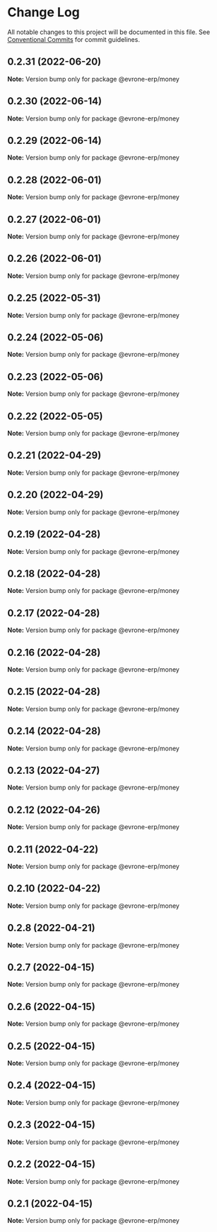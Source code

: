 # Change Log

All notable changes to this project will be documented in this file.
See [Conventional Commits](https://conventionalcommits.org) for commit guidelines.

## 0.2.31 (2022-06-20)

**Note:** Version bump only for package @evrone-erp/money





## 0.2.30 (2022-06-14)

**Note:** Version bump only for package @evrone-erp/money





## 0.2.29 (2022-06-14)

**Note:** Version bump only for package @evrone-erp/money





## 0.2.28 (2022-06-01)

**Note:** Version bump only for package @evrone-erp/money





## 0.2.27 (2022-06-01)

**Note:** Version bump only for package @evrone-erp/money





## 0.2.26 (2022-06-01)

**Note:** Version bump only for package @evrone-erp/money





## 0.2.25 (2022-05-31)

**Note:** Version bump only for package @evrone-erp/money





## 0.2.24 (2022-05-06)

**Note:** Version bump only for package @evrone-erp/money





## 0.2.23 (2022-05-06)

**Note:** Version bump only for package @evrone-erp/money





## 0.2.22 (2022-05-05)

**Note:** Version bump only for package @evrone-erp/money





## 0.2.21 (2022-04-29)

**Note:** Version bump only for package @evrone-erp/money





## 0.2.20 (2022-04-29)

**Note:** Version bump only for package @evrone-erp/money





## 0.2.19 (2022-04-28)

**Note:** Version bump only for package @evrone-erp/money





## 0.2.18 (2022-04-28)

**Note:** Version bump only for package @evrone-erp/money





## 0.2.17 (2022-04-28)

**Note:** Version bump only for package @evrone-erp/money





## 0.2.16 (2022-04-28)

**Note:** Version bump only for package @evrone-erp/money





## 0.2.15 (2022-04-28)

**Note:** Version bump only for package @evrone-erp/money





## 0.2.14 (2022-04-28)

**Note:** Version bump only for package @evrone-erp/money





## 0.2.13 (2022-04-27)

**Note:** Version bump only for package @evrone-erp/money





## 0.2.12 (2022-04-26)

**Note:** Version bump only for package @evrone-erp/money





## 0.2.11 (2022-04-22)

**Note:** Version bump only for package @evrone-erp/money





## 0.2.10 (2022-04-22)

**Note:** Version bump only for package @evrone-erp/money





## 0.2.8 (2022-04-21)

**Note:** Version bump only for package @evrone-erp/money





## 0.2.7 (2022-04-15)

**Note:** Version bump only for package @evrone-erp/money





## 0.2.6 (2022-04-15)

**Note:** Version bump only for package @evrone-erp/money





## 0.2.5 (2022-04-15)

**Note:** Version bump only for package @evrone-erp/money





## 0.2.4 (2022-04-15)

**Note:** Version bump only for package @evrone-erp/money





## 0.2.3 (2022-04-15)

**Note:** Version bump only for package @evrone-erp/money





## 0.2.2 (2022-04-15)

**Note:** Version bump only for package @evrone-erp/money





## 0.2.1 (2022-04-15)

**Note:** Version bump only for package @evrone-erp/money

